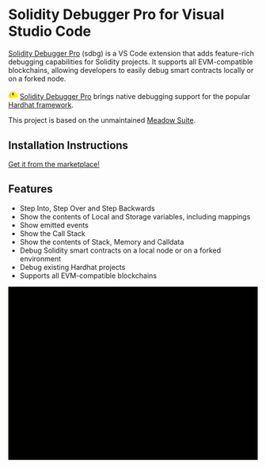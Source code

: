 # Solidity Debugger Pro for Visual Studio Code
[Solidity Debugger Pro](https://soliditydebugger.org/) (sdbg) is a VS Code extension that adds feature-rich debugging capabilities for Solidity projects. It supports all EVM-compatible blockchains, allowing developers to easily debug smart contracts locally or on a forked node. 

<img src="images/hardhat-logo.png" alt="hardhat-logo.png" style="zoom: 15%;" /> [Solidity Debugger Pro](https://soliditydebugger.org/) brings native debugging support for the popular [Hardhat framework](https://hardhat.org/).

This project is based on the unmaintained [Meadow Suite](https://github.com/MeadowSuite/Meadow).

## Installation Instructions

[Get it from the marketplace!](https://marketplace.visualstudio.com/items?itemName=robertaachenw.solidity-debugger)

## Features

- Step Into, Step Over and Step Backwards
- Show the contents of Local and Storage variables, including mappings
- Show emitted events
- Show the Call Stack
- Show the contents of Stack, Memory and Calldata
- Debug Solidity smart contracts on a local node or on a forked environment
- Debug existing Hardhat projects
- Supports all EVM-compatible blockchains

![demo.gif](VSCodeExt/images/demo.gif)
